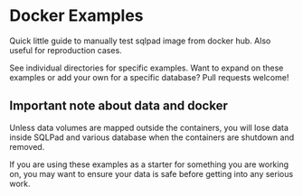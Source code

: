 # Docker Examples

Quick little guide to manually test sqlpad image from docker hub. Also useful for reproduction cases.

See individual directories for specific examples. Want to expand on these examples or add your own for a specific database? Pull requests welcome!

## Important note about data and docker

Unless data volumes are mapped outside the containers, you will lose data inside SQLPad and various database when the containers are shutdown and removed.

If you are using these examples as a starter for something you are working on, you may want to ensure your data is safe before getting into any serious work.
